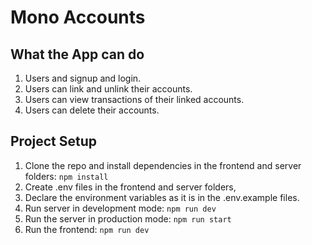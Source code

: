# Mono Accounts

## What the App can do

1. Users and signup and login.
2. Users can link and unlink their accounts.
3. Users can view transactions of their linked accounts.
4. Users can delete their accounts.

## Project Setup

1. Clone the repo and install dependencies in the frontend and server folders: `npm install`
2. Create .env files in the frontend and server folders,
3. Declare the environment variables as it is in the .env.example files.
4. Run server in development mode: `npm run dev`
5. Run the server in production mode: `npm run start`
6. Run the frontend: `npm run dev`
